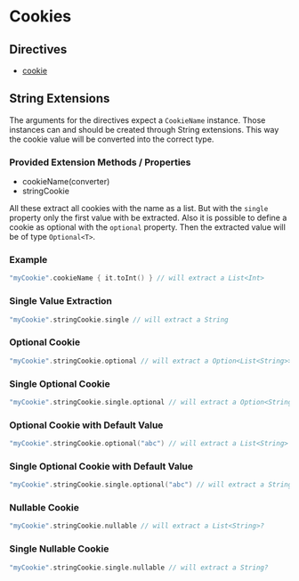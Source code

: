 # Cookies

## Directives

* [cookie](cookie.md)

## String Extensions

The arguments for the directives expect a `CookieName` instance. 
Those instances can and should be created through String extensions. 
This way the cookie value will be converted into the correct type.

### Provided Extension Methods / Properties

* cookieName\(converter\)
* stringCookie

All these extract all cookies with the name as a list. 
But with the `single` property only the first value with be extracted.
Also it is possible to define a cookie as optional with the `optional` property.
Then the extracted value will be of type `Optional<T>`.

### Example

```kotlin
"myCookie".cookieName { it.toInt() } // will extract a List<Int>
```

### Single Value Extraction

```kotlin
"myCookie".stringCookie.single // will extract a String
```

### Optional Cookie

```kotlin
"myCookie".stringCookie.optional // will extract a Option<List<String>>
```

### Single Optional Cookie

```kotlin
"myCookie".stringCookie.single.optional // will extract a Option<String>
```

### Optional Cookie with Default Value

```kotlin
"myCookie".stringCookie.optional("abc") // will extract a List<String>
```

### Single Optional Cookie with Default Value

```kotlin
"myCookie".stringCookie.single.optional("abc") // will extract a String
```

### Nullable Cookie

```kotlin
"myCookie".stringCookie.nullable // will extract a List<String>?
```

### Single Nullable Cookie

```kotlin
"myCookie".stringCookie.single.nullable // will extract a String?
```